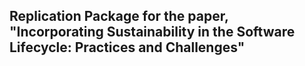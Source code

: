 ## Replication Package for the paper, "Incorporating Sustainability in the Software Lifecycle: Practices and Challenges"
